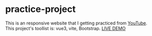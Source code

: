 # practice-project  
This is an responsive website that I getting practiced from [YouTube](https://youtu.be/DFUT5s5SasA?list=PL2MGEejq7JaF00sFnaM7lIfdOd998F3It).  
This project's toollist is: vue3, vite, Bootstrap.
[LIVE DEMO](https://maxinzhi007.github.io/practice-project/)
